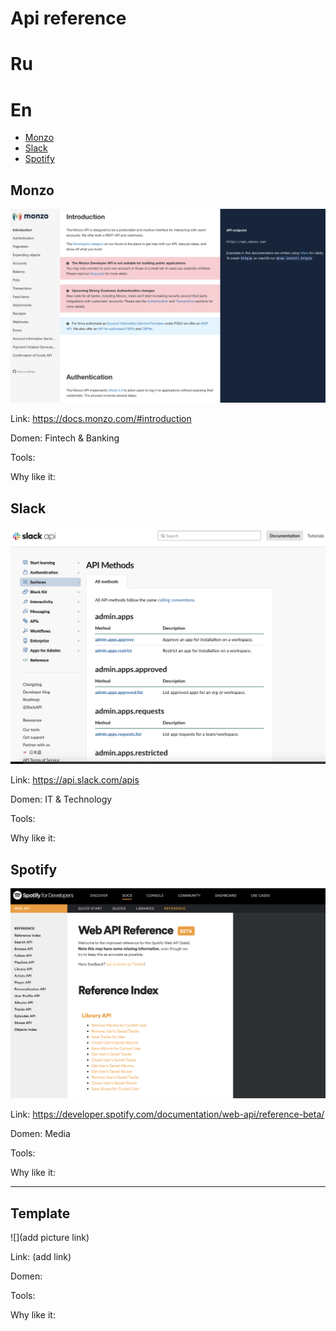 # Api reference

# Ru



# En

* [Monzo](api-reference.md#monzo)
* [Slack](api-reference.md#slack)
* [Spotify](api-reference.md#spotify)

## Monzo

![](/images/monzo-api.png)

Link: https://docs.monzo.com/#introduction

Domen: Fintech & Banking

Tools:

Why like it:

## Slack

![](/images/slack-api.png)

Link: https://api.slack.com/apis

Domen: IT & Technology

Tools:

Why like it:

## Spotify

![](/images/spotify-api.png)

Link: https://developer.spotify.com/documentation/web-api/reference-beta/

Domen: Media

Tools:

Why like it:

----
## Template

![](add picture link)

Link: (add link)

Domen: 

Tools:

Why like it:
